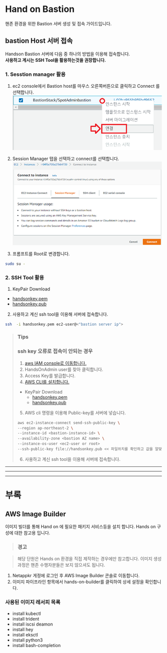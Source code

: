 # Hand on Bastion

핸존 환경을 위한 Bastion 서버 생성 및 접속 가이드입니다.

## bastion Host 서버 접속

Handson Bastion 서버에 다음 중 하나의 방법을 이용해 접속합니다.</br>
**사용하고 계시는 SSH Tool을 활용하는것을 권장합니다.**

### 1. Sesstion manager 활용

1. ec2 console에서 Bastion host를 마우스 오른쪽버튼으로 클릭하고 Connect 를 선택합니다. </br>
![Bastion_EC2_console_guide](./Images/Bastion_EC2_console_guide.png)

2. Session Manager 탭을 선택하고 connect를 선택합니다. </br>
![image](./Images/sessionmanager.png) </br>
3. 프롬프트를 Root로 변경합니다. </br>

```bash
sudo su -
```

### 2. SSH Tool 활용

1. KeyPair Download

- [handsonkey.pem](./keypair/handsonkey.pem)
- [handsonkey.pub](./keypair/handsonkey.pub)

2. 사용하고 계신 ssh tool을 이용해 서버에 접속합니다.

```bash
ssh  -i handsonkey.pem ec2-user@<"bastion server ip">
```

> ### Tips
> ### ssh key 오류로 접속이 안되는 경우
>
>  1. [aws IAM console로 이동합니다.](https://us-east-1.console.aws.amazon.com/iamv2/home#/users)
>  2. HandsOnAdmin user를 찾아 클릭합니다.
>  3. Access Key를 발급합니다.
>  4. [AWS CLI를 설치합니다.](https://docs.aws.amazon.com/ko_kr/cli/latest/userguide/getting-started-install.html)
>
> - KeyPair Download
>   - [handsonkey.pem](../keypair/handsonkey.pem)
>   - [handsonkey.pub](../keypair/handsonkey.pub)
>
>  5. AWS cli 명령을 이용해 Public-key를 서버에 넣습니다.
>
>    ```bash
>    aws ec2-instance-connect send-ssh-public-key \
>    --region ap-northeast-2 \
>    --instance-id <bastion-instance-id> \
>    --availability-zone <bastion AZ name> \
>    --instance-os-user <ec2-user or root>
>    --ssh-public-key file://handsonkey.pub << 파일위치를 확인하고 값을 알맞게 수정합니다.
>    ```
>
>  6. 사용하고 계신 ssh tool을 이용해 서버에 접속합니다.

---
---
---
# 부록
## AWS Image Builder  

이미지 빌더를 통해 Hand on 에 필요한 패키지 서비스등을 설치 합니다.
Hands on 구성에 대한 참고용 입니다.

> ### 경고

> 해당 단원은 Hands on 환경을 직접 제작하는 경우에만 참고합니다. 이미지 생성과정은 핸존 수행자분들은 보지 않으셔도 됩니다.

1. Netappkr 게정에 로그인 후 AWS Image Builder 콘솔로 이동합니다.
2. 이미지 파이프라인 항목에서 hands-on-builder를 클릭하여 상세 설정을 확인합니다.

### 사용된 이미지 레서피 목록

- install kubectl
- install trident
- install iscsi deamon
- install hey
- install eksctl
- install python3
- install bash-completion
